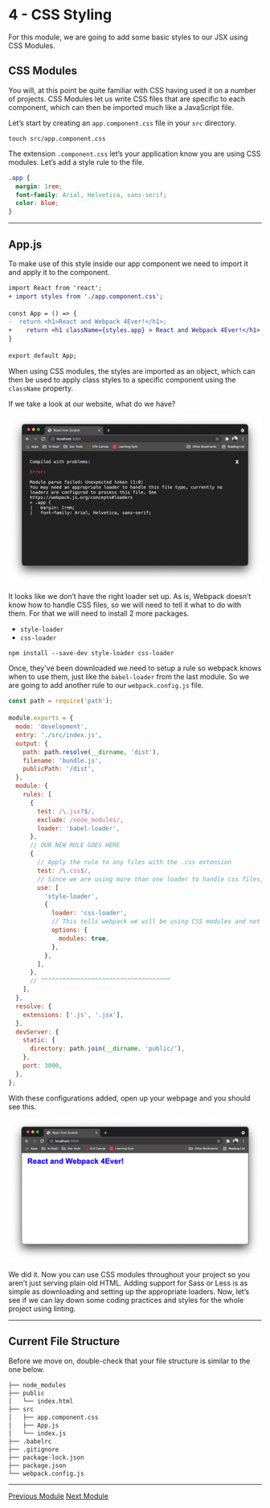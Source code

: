 # 4 - CSS Styling

For this module, we are going to add some basic styles to our JSX using CSS Modules.

## CSS Modules

You will, at this point be quite familiar with CSS having used it on a number of projects. CSS Modules let us write CSS files that are specific to each component, which can then be imported much like a JavaScript file.

Let’s start by creating an `app.component.css` file in your `src` directory.

```shell
touch src/app.component.css
```

The extension `.component.css` let’s your application know you are using CSS modules. Let’s add a style rule to the file.

```css
.app {
  margin: 1rem;
  font-family: Arial, Helvetica, sans-serif;
  color: blue;
}
```

---

## App.js

To make use of this style inside our app component we need to import it and apply it to the component.

```diff
import React from 'react';
+ import styles from './app.component.css';

const App = () => {
-  return <h1>React and Webpack 4Ever!</h1>;
+	 return <h1 className={styles.app} > React and Webpack 4Ever!</h1>
}

export default App;

```

When using CSS modules, the styles are imported as an object, which can then be used to apply class styles to a specific component using the `className` property.

If we take a look at our website, what do we have?

![](./screenshots/style-loader-error.png)

It looks like we don’t have the right loader set up. As is, Webpack doesn’t know how to handle CSS files, so we will need to tell it what to do with them. For that we will need to install 2 more packages.

- `style-loader`
- `css-loader`

```shell
npm install --save-dev style-loader css-loader
```

Once, they’ve been downloaded we need to setup a rule so webpack knows when to use them, just like the `babel-loader` from the last module. So we are going to add another rule to our `webpack.config.js` file.

```javascript
const path = require('path');

module.exports = {
  mode: 'development',
  entry: './src/index.js',
  output: {
    path: path.resolve(__dirname, 'dist'),
    filename: 'bundle.js',
    publicPath: '/dist',
  },
  module: {
    rules: [
      {
        test: /\.jsx?$/,
        exclude: /node_modules/,
        loader: 'babel-loader',
      },
      // OUR NEW RULE GOES HERE
      {
        // Apply the rule to any files with the .css extension
        test: /\.css$/,
        // Since we are using more than one loader to handle css files, we need to make use of the 'use' property and give it an array of the loaders in the order they should process.
        use: [
          'style-loader',
          {
            loader: 'css-loader',
            // This tells webpack we will be using CSS modules and not just plain CSS
            options: {
              modules: true,
            },
          },
        ],
      },
      // ^^^^^^^^^^^^^^^^^^^^^^^^^^^^^^^^^^^^
    ],
  },
  resolve: {
    extensions: ['.js', '.jsx'],
  },
  devServer: {
    static: {
      directory: path.join(__dirname, 'public/'),
    },
    port: 3000,
  },
};
```

With these configurations added, open up your webpage and you should see this.

![](./screenshots/working-styles.png)

We did it. Now you can use CSS modules throughout your project so you aren’t just serving plain old HTML. Adding support for Sass or Less is as simple as downloading and setting up the appropriate loaders. Now, let’s see if we can lay down some coding practices and styles for the whole project using linting.

---

## Current File Structure

Before we move on, double-check that your file structure is similar to the one below.

```
├── node_modules
├── public
│   └── index.html
├── src
│   ├── app.component.css
│   ├── App.js
│   └── index.js
├── .babelrc
├── .gitignore
├── package-lock.json
├── package.json
└── webpack.config.js
```

---

[Previous Module](../3-react-config)
[Next Module](../5-eslint)
